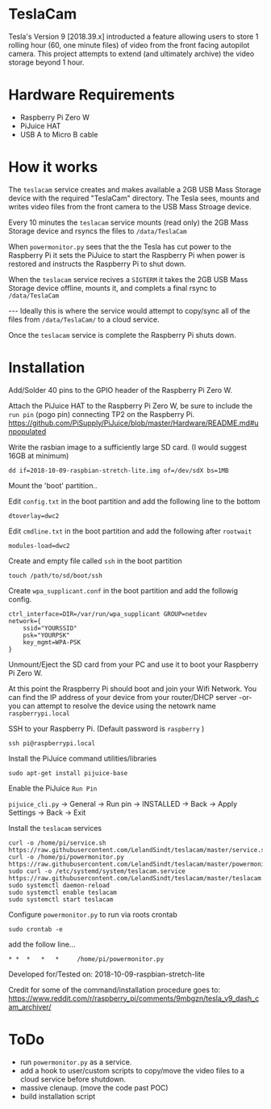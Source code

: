 # TeslaCam
Tesla's Version 9 [2018.39.x] introducted a feature allowing users to store 1 rolling hour (60, one minute files) of video from the front facing autopilot camera. This project attempts to extend (and ultimately archive) the video storage beyond 1 hour.

# Hardware Requirements
* Raspberry Pi Zero W
* PiJuice HAT
* USB A to Micro B cable

# How it works

The ```teslacam``` service creates and makes available a 2GB USB Mass Storage device with the required "TeslaCam" directory. The Tesla sees, mounts and writes video files from the front camera to the USB Mass Stroage device. 

Every 10 minutes the ```teslacam``` service mounts (read only) the 2GB Mass Storage device and rsyncs the files to ```/data/TeslaCam```

When ```powermonitor.py``` sees that the the Tesla has cut power to the Raspberry Pi it sets the PiJuice to start the Raspberry Pi when power is restored and instructs the Raspberry Pi to shut down. 

When the ```teslacam``` service recives a ```SIGTERM``` it takes the 2GB USB Mass Storage device offline, mounts it, and complets a final rsync to ```/data/TeslaCam```

--- Ideally this is where the service would attempt to copy/sync all of the files from ```/data/TeslaCam/``` to a cloud service.

Once the ```teslacam``` service is complete the Raspberry Pi shuts down. 

# Installation

Add/Solder 40 pins to the GPIO header of the Raspberry Pi Zero W.

Attach the PiJuice HAT to the Raspberry Pi Zero W, be sure to include the ```run pin``` (pogo pin) connecting TP2 on the Raspberry Pi. https://github.com/PiSupply/PiJuice/blob/master/Hardware/README.md#unpopulated

Write the rasbian image to a sufficiently large SD card. (I would suggest 16GB at minimum)

```dd if=2018-10-09-raspbian-stretch-lite.img of=/dev/sdX bs=1MB```

Mount the 'boot' partition.. 

Edit ```config.txt``` in the boot partition and add the following line to the bottom

```dtoverlay=dwc2```

Edit ```cmdline.txt``` in the boot partition and add the following after ```rootwait```

```modules-load=dwc2```

Create and empty file called ```ssh``` in the boot partition

```touch /path/to/sd/boot/ssh```

Create ```wpa_supplicant.conf``` in the boot partition and add the followig config.

```
ctrl_interface=DIR=/var/run/wpa_supplicant GROUP=netdev
network={
    ssid="YOURSSID"
    psk="YOURPSK"
    key_mgmt=WPA-PSK
}
```

Unmount/Eject the SD card from your PC and use it to boot your Raspberry Pi Zero W.

At this point the Rraspberry Pi should boot and join your Wifi Network. You can find the IP address of your device from your router/DHCP server -or- you can attempt to resolve the device using the netowrk name ```raspberrypi.local```

SSH to your Raspberry Pi. (Default password is ```raspberry``` )

```ssh pi@raspberrypi.local```

Install the PiJuice command utilities/libraries 

```sudo apt-get install pijuice-base```

Enable the PiJuice ```Run Pin```

```pijuice_cli.py``` -> General -> Run pin -> INSTALLED -> Back -> Apply Settings -> Back -> Exit

Install the ```teslacam``` services

```
curl -o /home/pi/service.sh https://raw.githubusercontent.com/LelandSindt/teslacam/master/service.sh
curl -o /home/pi/powermonitor.py https://raw.githubusercontent.com/LelandSindt/teslacam/master/powermonitor.py
sudo curl -o /etc/systemd/system/teslacam.service https://raw.githubusercontent.com/LelandSindt/teslacam/master/teslacam.service
sudo systemctl daemon-reload
sudo systemctl enable teslacam
sudo systemctl start teslacam
```
Configure ```powermonitor.py``` to run via roots crontab

```sudo crontab -e```

add the follow line...

```* *  *   *   *     /home/pi/powermonitor.py```


Developed for/Tested on: 2018-10-09-raspbian-stretch-lite

Credit for some of the command/installation procedure goes to: https://www.reddit.com/r/raspberry_pi/comments/9mbgzn/tesla_v9_dash_cam_archiver/

# ToDo

* run ```powermonitor.py``` as a service.
* add a hook to user/custom scripts to copy/move the video files to a cloud service before shutdown.
* massive clenaup. (move the code past POC)
* build installation script

